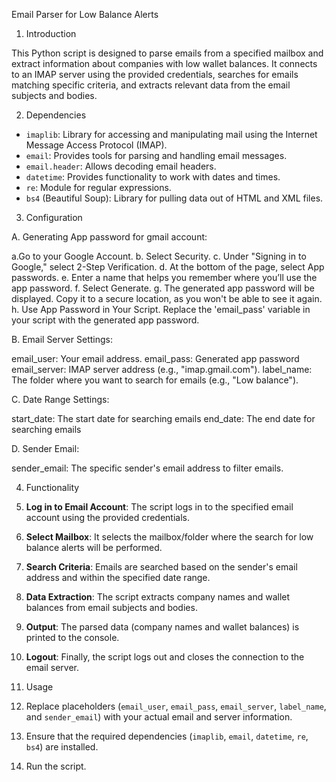 Email Parser for Low Balance Alerts

1. Introduction

This Python script is designed to parse emails from a specified mailbox and extract information about companies with low wallet balances. It connects to an IMAP server using the provided credentials, searches for emails matching specific criteria, and extracts relevant data from the email subjects and bodies.

2. Dependencies

- `imaplib`: Library for accessing and manipulating mail using the Internet Message Access Protocol (IMAP).
- `email`: Provides tools for parsing and handling email messages.
- `email.header`: Allows decoding email headers.
- `datetime`: Provides functionality to work with dates and times.
- `re`: Module for regular expressions.
- `bs4` (Beautiful Soup): Library for pulling data out of HTML and XML files.

3. Configuration

  A. Generating App password for gmail account:

a.Go to your Google Account.
b. Select Security.
c. Under "Signing in to Google," select 2-Step Verification.
d. At the bottom of the page, select App passwords.
e. Enter a name that helps you remember where you’ll use the app password.
f. Select Generate.
g. The generated app password will be displayed. Copy it to a secure location, as you won't be able to see it again.
h. Use App Password in Your Script. Replace the 'email_pass' variable in your script with the generated app password.

  B. Email Server Settings:

email_user: Your email address.
email_pass: Generated app password
email_server: IMAP server address (e.g., "imap.gmail.com").
label_name: The folder where you want to search for emails (e.g., "Low balance").

  C. Date Range Settings:

start_date: The start date for searching emails 
end_date: The end date for searching emails

  D. Sender Email:

sender_email: The specific sender's email address to filter emails.

4. Functionality

1. **Log in to Email Account**: The script logs in to the specified email account using the provided credentials.

2. **Select Mailbox**: It selects the mailbox/folder where the search for low balance alerts will be performed.

3. **Search Criteria**: Emails are searched based on the sender's email address and within the specified date range.

4. **Data Extraction**: The script extracts company names and wallet balances from email subjects and bodies.

5. **Output**: The parsed data (company names and wallet balances) is printed to the console.

6. **Logout**: Finally, the script logs out and closes the connection to the email server.

5. Usage

1. Replace placeholders (`email_user`, `email_pass`, `email_server`, `label_name`, and `sender_email`) with your actual email and server information.

2. Ensure that the required dependencies (`imaplib`, `email`, `datetime`, `re`, `bs4`) are installed.

3. Run the script.
